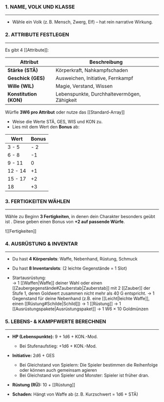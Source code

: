 ### 1. NAME, VOLK UND KLASSE
---

- Wähle ein Volk (z. B. Mensch, Zwerg, Elf) – hat rein narrative Wirkung.

### 2. ATTRIBUTE FESTLEGEN
---
Es gibt 4 [[Attribute]]:

| Attribut               | Beschreibung                                |
| ---------------------- | ------------------------------------------- |
| **Stärke (STÄ)**       | Körperkraft, Nahkampfschaden                |
| **Geschick (GES)**     | Ausweichen, Initiative, Fernkampf           |
| **Wille (WIL)**        | Magie, Verstand, Wissen                     |
| **Konstitution (KON)** | Lebenspunkte, Durchhaltevermögen, Zähigkeit |

Würfle **3W6 pro Attribut**  oder nutze das [[Standard-Array]]
- Weise die Werte STÄ, GES, WIS und KON zu.
- Lies mit dem Wert den **Bonus** ab: 

| Wert    | Bonus |
| ------- | ----- |
| 3 - 5   | - 2   |
| 6 - 8   | -1    |
| 9 - 11  | 0     |
| 12 - 14 | +1    |
| 15 - 17 | +2    |
| 18      | +3    |


### 3. FERTIGKEITEN WÄHLEN
---
Wähle zu Beginn **3 Fertigkeiten**, in denen dein Charakter besonders geübt ist .
Diese geben einen Bonus von **+2 auf passende Würfe**.

![[Fertigkeiten]]

### 4. AUSRÜSTUNG & INVENTAR
---
- Du hast **4 Körperslots**: Waffe, Nebenhand, Rüstung, Schmuck


- Du hast **8 Inventarslots**: (2 leichte Gegenstände = 1 Slot)


- Startausrüstung:  
  → 1 [[Waffen|Waffe]] deiner Wahl oder einen [[Zaubergegenstände#Zauberstab|Zauberstab]] mit 2 [[Zauber]] der Stufe 1, deren Goldwert zusammen nicht mehr als 40 G entspricht. 
→ 1 Gegenstand für deine Nebenhand (z.B. eine [[Leicht|leichte Waffe]], einen [[Rüstung#Schilde|Schild]])
  → 1 [[Rüstung]] 
  → 1 [[Ausrüstungspakete|Ausrüstungspaket]]
  → 1 W6 × 10 Goldmünzen


### 5. LEBENS- & KAMPFWERTE BERECHNEN
---
- **HP (Lebenspunkte):** 9 + 1d6 + KON.-Mod.
	- Bei Stufenaufstieg: +1d6 + KON.-Mod.

- **Initiative:** 2d6 + GES
	- Bei Gleichstand von Spielern: Die Spieler bestimmen die Reihenfolge oder können auch gemeinsam agieren
	- Bei Gleichstand von Spieler und Monster: Spieler ist früher dran. 

- **Rüstung (RÜ):** 10 + [[Rüstung]]

- **Schaden:** Hängt von Waffe ab (z. B. Kurzschwert = 1d6 + STÄ)


